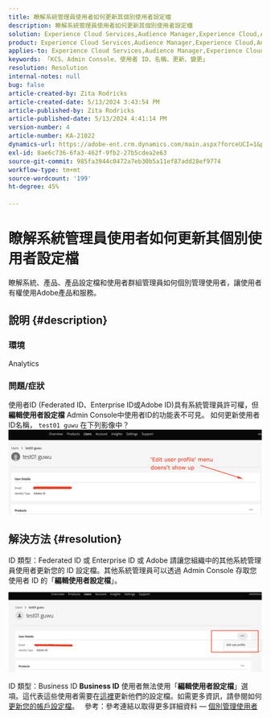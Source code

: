 ```yaml
---
title: 瞭解系統管理員使用者如何更新其個別使用者設定檔
description: 瞭解系統管理員使用者如何更新其個別使用者設定檔
solution: Experience Cloud Services,Audience Manager,Experience Cloud,Analytics,Target,Admin
product: Experience Cloud Services,Audience Manager,Experience Cloud,Analytics,Target,Admin
applies-to: Experience Cloud Services,Audience Manager,Experience Cloud,Analytics,Target,Admin
keywords: 「KCS、Admin Console、使用者 ID、名稱、更新、變更」
resolution: Resolution
internal-notes: null
bug: false
article-created-by: Zita Rodricks
article-created-date: 5/13/2024 3:43:54 PM
article-published-by: Zita Rodricks
article-published-date: 5/13/2024 4:41:14 PM
version-number: 4
article-number: KA-21022
dynamics-url: https://adobe-ent.crm.dynamics.com/main.aspx?forceUCI=1&pagetype=entityrecord&etn=knowledgearticle&id=e6196c94-3f11-ef11-9f8a-6045bd03c412
exl-id: 8ae6c736-6fa3-462f-9fb2-27b5cdea2e63
source-git-commit: 985fa3944c0472a7eb30b5a11ef87add28ef9774
workflow-type: tm+mt
source-wordcount: '199'
ht-degree: 45%

---
```


# 瞭解系統管理員使用者如何更新其個別使用者設定檔


瞭解系統、產品、產品設定檔和使用者群組管理員如何個別管理使用者，讓使用者有權使用Adobe產品和服務。

## 說明 {#description}


### <b>環境</b>

Analytics

### 問題/症狀

使用者ID (Federated ID、Enterprise ID或Adobe ID)具有系統管理員許可權，但 <b>編輯使用者設定檔</b> Admin Console中使用者ID的功能表不可見。 如何更新使用者ID名稱， `test01 guwu` 在下列影像中？ ![](assets/___ea196c94-3f11-ef11-9f8a-6045bd03c412___.png)


## 解決方法 {#resolution}


ID 類型：Federated ID 或 Enterprise ID 或 Adobe
請讓您組織中的其他系統管理員使用者更新您的 ID 設定檔。其他系統管理員可以透過 Admin Console 存取您使用者 ID 的「<b>編輯使用者設定檔</b>」。

![](assets/5d528b6b-4667-ed11-9561-6045bd006e5a.png)

ID 類型：Business ID
<b>Business ID</b> 使用者無法使用「<b>編輯使用者設定檔</b>」選項。這代表這些使用者需要在[這裡](https://account.adobe.com/tw/profile)更新他們的設定檔。如需更多資訊，請參閱如何[更新您的帳戶設定檔](https://helpx.adobe.com/tw/manage-account/using/edit-adobe-account-personal-profile.html)。
 
參考：參考連結以取得更多詳細資料 —  [個別管理使用者](https://helpx.adobe.com/tw/enterprise/using/manage-users-individually.html)

